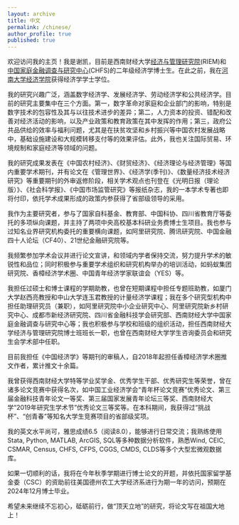 ```yaml
---
layout: archive
title: 中文
permalink: /chinese/
author_profile: true
published: true
---
```


欢迎访问我的主页！我是谢凯，目前是西南财经大学[经济与管理研究院](https://riem.swufe.edu.cn/)(RIEM)和[中国家庭金融调查与研究中心](https://chfs.swufe.edu.cn/)(CHFS)的二年级经济学博士生。在此之前，我在[河南大学经济学院](http://jjxy.henu.edu.cn/)获得经济学学士学位。

我的研究兴趣广泛，涵盖数字经济学、发展经济学、劳动经济学和公共经济学。目前的研究主要集中在三个方面。第一，数字革命对家庭和企业部门的影响，特别是数字技术的包容性及其与以往技术进步的差异；第二，人力资本的投资、错配和改善对经济活动的影响，以及产业政策和教育政策在其中发挥的作用；第三，政府公共品供给的效率与福利问题，尤其是在扶贫攻坚和乡村振兴等中国农村发展战略中，基础设施建设和大规模转移支付等的效果评估。此外，我也关注国际贸易、环境规制和家庭经济等领域的问题。

我的研究成果发表在《中国农村经济》、《财贸经济》、《经济理论与经济管理》等国内重要学术期刊，并有论文在《管理世界》、《经济学(季刊)》、《数量经济技术经济研究》等重要期刊的外审返修阶段，相关学术观点也刊登在《光明日报（理论版）》、《社会科学报》、《中国市场监管研究》等报纸杂志，我的一本学术专著也即将付印，依托学术成果形成的政策内参获得了省部级领导的采用。

我作为主要研究者，参与了国家自科基金、教育部、中国科协、四川省教育厅等委托的多项纵向课题，并主持了两项中央高校基本科研业务费博士生项目。我也参与过知名业界研究机构委托的重要横向课题，如阿里研究院、腾讯研究院、中国金融四十人论坛（CF40）、21世纪金融研究院等。

我频繁参加学术会议并进行论文宣讲，和领域内学者保持交流，努力提升学术的敏锐性和品位；同时积极参与重要学术组织和研究机构举办的培训活动，如蚂蚁集团研究院、香樟经济学术圈、中国青年经济学家联谊会（YES）等。

我担任过硕士和博士课程的学期助教，也曾在短期课程中担任专题班助教，如厦门大学赵西亮教授和中山大学连玉君教授的计量经济学课程；我在多个研究型机构中担任助理研究员（兼职），如阿里研究院中小企业研究中心、阿里研究院新乡村研究中心、成都市新经济研究院、四川省金融科技学会研究部、西南财经大学中国家庭金融调查与研究中心等；我也积极参与学校和班级的组织活动，担任西南财经大学经济与管理研究院博士班班长一职，也曾在西南财经大学学生咨询委员会和研究生会学术部中任职。

目前我担任《中国经济学》等期刊的审稿人，自2018年起担任香樟经济学术圈推文作者，累计推文十余篇。

我曾获得西南财经大学特等学业奖学金、优秀学生干部、优秀研究生等荣誉，曾在诸多论文竞赛中获得名次，如中国工业经济学会“青年杯论文竞赛”优秀论文、第三届金融科技青年论文一等奖、第三届国家发展青年论坛三等奖、西南财经大学“2019年研究生学术节”优秀论文三等奖等。在本科期间，我获得过“挑战杯”、“创青春”等知名大学生竞赛项目的省部级奖项。

我的英文水平尚可，雅思成绩6.5（阅读8.0），能够进行日常交流；我熟练使用Stata, Python, MATLAB, ArcGIS, SQL等多种数据分析软件，熟悉Wind, CEIC, CSMAR, Census, CHFS, CFPS, CGGS, CMDS, CLDS等多个大型宏微观数据库。

如果一切顺利的话，我将在今年秋季学期进行博士论文的开题，并依托国家留学基金委（CSC）的资助前往美国德州农工大学经济系进行为期一年的访问，预期在2024年12月博士毕业。

希望未来继续不忘初心，砥砺前行，做“顶天立地”的研究，将论文写在祖国大地上！

